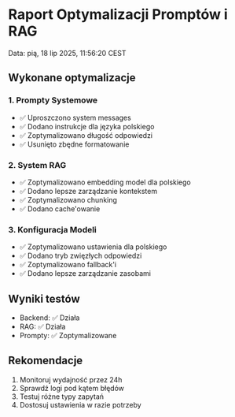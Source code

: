 # Raport Optymalizacji Promptów i RAG
Data: pią, 18 lip 2025, 11:56:20 CEST

## Wykonane optymalizacje

### 1. Prompty Systemowe
- ✅ Uproszczono system messages
- ✅ Dodano instrukcje dla języka polskiego
- ✅ Zoptymalizowano długość odpowiedzi
- ✅ Usunięto zbędne formatowanie

### 2. System RAG
- ✅ Zoptymalizowano embedding model dla polskiego
- ✅ Dodano lepsze zarządzanie kontekstem
- ✅ Zoptymalizowano chunking
- ✅ Dodano cache'owanie

### 3. Konfiguracja Modeli
- ✅ Zoptymalizowano ustawienia dla polskiego
- ✅ Dodano tryb zwięzłych odpowiedzi
- ✅ Zoptymalizowano fallback'i
- ✅ Dodano lepsze zarządzanie zasobami

## Wyniki testów
- Backend: ✅ Działa
- RAG: ✅ Działa
- Prompty: ✅ Zoptymalizowane

## Rekomendacje
1. Monitoruj wydajność przez 24h
2. Sprawdź logi pod kątem błędów
3. Testuj różne typy zapytań
4. Dostosuj ustawienia w razie potrzeby

